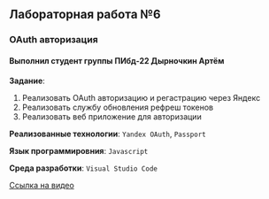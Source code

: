 ## Лабораторная работа №6
### OAuth авторизация
#### Выполнил студент группы ПИбд-22 Дырночкин Артём

__Задание__: 

1. Реализовать OAuth авторизацию и регастрацию через Яндекс
2. Реализовать службу обновления рефреш токенов
3. Реализовать веб приложение для авторизации

__Реализованные технологии__: `Yandex OAuth`, `Passport`

__Язык программировния__: `Javascript` 

__Среда разработки__: `Visual Studio Code` 

[Ссылка на видео](https://disk.yandex.ru/i/nLUwsetls3Iwtg)